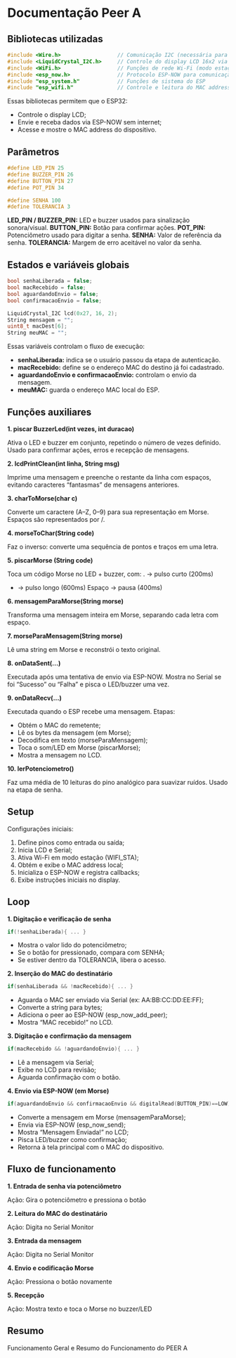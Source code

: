 # Documentação Peer A

## Bibliotecas utilizadas

```cpp
#include <Wire.h>                  // Comunicação I2C (necessária para o display LCD)
#include <LiquidCrystal_I2C.h>     // Controle do display LCD 16x2 via I2C
#include <WiFi.h>                  // Funções de rede Wi-Fi (modo estação)
#include <esp_now.h>               // Protocolo ESP-NOW para comunicação direta entre ESPs
#include "esp_system.h"            // Funções de sistema do ESP
#include "esp_wifi.h"              // Controle e leitura do MAC address
```

Essas bibliotecas permitem que o ESP32:

- Controle o display LCD;
- Envie e receba dados via ESP-NOW sem internet;
- Acesse e mostre o MAC address do dispositivo.

## Parâmetros

```cpp
#define LED_PIN 25
#define BUZZER_PIN 26
#define BUTTON_PIN 27
#define POT_PIN 34

#define SENHA 100
#define TOLERANCIA 3
```

**LED_PIN / BUZZER_PIN:** LED e buzzer usados para sinalização sonora/visual.
**BUTTON_PIN:** Botão para confirmar ações.
**POT_PIN:** Potenciômetro usado para digitar a senha.
**SENHA:** Valor de referência da senha.
**TOLERANCIA:** Margem de erro aceitável no valor da senha.

## Estados e variáveis globais

```cpp
bool senhaLiberada = false;
bool macRecebido = false;
bool aguardandoEnvio = false;
bool confirmacaoEnvio = false;

LiquidCrystal_I2C lcd(0x27, 16, 2);
String mensagem = "";
uint8_t macDest[6]; 
String meuMAC = "";
```

Essas variáveis controlam o fluxo de execução:

- **senhaLiberada:** indica se o usuário passou da etapa de autenticação.
- **macRecebido:** define se o endereço MAC do destino já foi cadastrado.
- **aguardandoEnvio e confirmacaoEnvio:** controlam o envio da mensagem.
- **meuMAC:** guarda o endereço MAC local do ESP.

## Funções auxiliares

**1. piscar BuzzerLed(int vezes, int duracao)**

Ativa o LED e buzzer em conjunto, repetindo o número de vezes definido.
Usado para confirmar ações, erros e recepção de mensagens.

**2. lcdPrintClean(int linha, String msg)**

Imprime uma mensagem e preenche o restante da linha com espaços,
evitando caracteres “fantasmas” de mensagens anteriores.

**3. charToMorse(char c)**

Converte um caractere (A–Z, 0–9) para sua representação em Morse.
Espaços são representados por /.

**4. morseToChar(String code)**

Faz o inverso: converte uma sequência de pontos e traços em uma letra.

**5. piscarMorse (String code)**

Toca um código Morse no LED + buzzer, com:
. → pulso curto (200ms)
- → pulso longo (600ms)
Espaço → pausa (400ms)

**6. mensagemParaMorse(String morse)**

Transforma uma mensagem inteira em Morse, separando cada letra com espaço.

**7. morseParaMensagem(String morse)**

Lê uma string em Morse e reconstrói o texto original.

**8. onDataSent(...)**

Executada após uma tentativa de envio via ESP-NOW.
Mostra no Serial se foi “Sucesso” ou “Falha”
e pisca o LED/buzzer uma vez.

**9. onDataRecv(...)**

Executada quando o ESP recebe uma mensagem.
Etapas:

- Obtém o MAC do remetente;
- Lê os bytes da mensagem (em Morse);
- Decodifica em texto (morseParaMensagem);
- Toca o som/LED em Morse (piscarMorse);
- Mostra a mensagem no LCD.

**10. lerPotenciometro()**

Faz uma média de 10 leituras do pino analógico para suavizar ruídos.
Usado na etapa de senha.

## Setup

Configurações iniciais:

1. Define pinos como entrada ou saída;
2. Inicia LCD e Serial;
3. Ativa Wi-Fi em modo estação (WIFI_STA);
4. Obtém e exibe o MAC address local;
5. Inicializa o ESP-NOW e registra callbacks;
6. Exibe instruções iniciais no display.

## Loop

**1. Digitação e verificação de senha**

```cpp
if(!senhaLiberada){ ... }
```

- Mostra o valor lido do potenciômetro;
- Se o botão for pressionado, compara com SENHA;
- Se estiver dentro da TOLERANCIA, libera o acesso.

**2. Inserção do MAC do destinatário**

```cpp
if(senhaLiberada && !macRecebido){ ... }
```

- Aguarda o MAC ser enviado via Serial (ex: AA:BB:CC:DD:EE:FF);
- Converte a string para bytes;
- Adiciona o peer ao ESP-NOW (esp_now_add_peer);
- Mostra “MAC recebido!” no LCD.

**3. Digitação e confirmação da mensagem**

```cpp
if(macRecebido && !aguardandoEnvio){ ... }
```

- Lê a mensagem via Serial;
- Exibe no LCD para revisão;
- Aguarda confirmação com o botão.

**4. Envio via ESP-NOW (em Morse)**

```cpp
if(aguardandoEnvio && confirmacaoEnvio && digitalRead(BUTTON_PIN)==LOW)
```

- Converte a mensagem em Morse (mensagemParaMorse);
- Envia via ESP-NOW (esp_now_send);
- Mostra “Mensagem Enviada!” no LCD;
- Pisca LED/buzzer como confirmação;
- Retorna à tela principal com o MAC do dispositivo.

## Fluxo de funcionamento

**1. Entrada de senha via potenciômetro**

Ação: Gira o potenciômetro e pressiona o botão

**2. Leitura do MAC do destinatário**

Ação: Digita no Serial Monitor

**3. Entrada da mensagem**

Ação: Digita no Serial Monitor

**4. Envio e codificação Morse**

Ação: Pressiona o botão novamente

**5. Recepção**

Ação: Mostra texto e toca o Morse no buzzer/LED

## Resumo

Funcionamento Geral e Resumo do Funcionamento do PEER A
